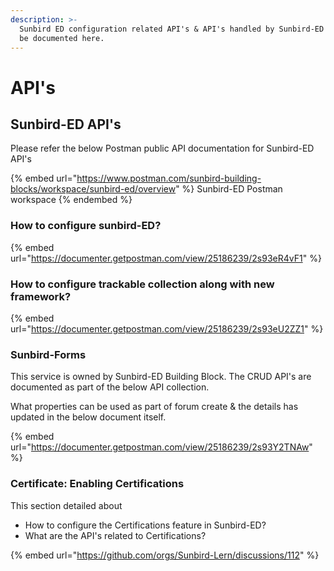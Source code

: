 ```yaml
---
description: >-
  Sunbird ED configuration related API's & API's handled by Sunbird-ED team will
  be documented here.
---
```


# API's

## Sunbird-ED API's

Please refer the below Postman public API documentation for Sunbird-ED API's

{% embed url="https://www.postman.com/sunbird-building-blocks/workspace/sunbird-ed/overview" %}
Sunbird-ED Postman workspace
{% endembed %}

### How to configure sunbird-ED?

{% embed url="https://documenter.getpostman.com/view/25186239/2s93eR4vF1" %}

### How to configure trackable collection along with new framework?

{% embed url="https://documenter.getpostman.com/view/25186239/2s93eU2ZZ1" %}

### Sunbird-Forms

This service is owned by Sunbird-ED Building Block. The CRUD API's are documented as part of the below API collection.

What properties can be used as part of forum create & the details has updated in the below document itself.

{% embed url="https://documenter.getpostman.com/view/25186239/2s93Y2TNAw" %}

### Certificate: Enabling Certifications

This section detailed about&#x20;

* How to configure the Certifications feature in Sunbird-ED?&#x20;
* What are the API's related to Certifications?

{% embed url="https://github.com/orgs/Sunbird-Lern/discussions/112" %}
